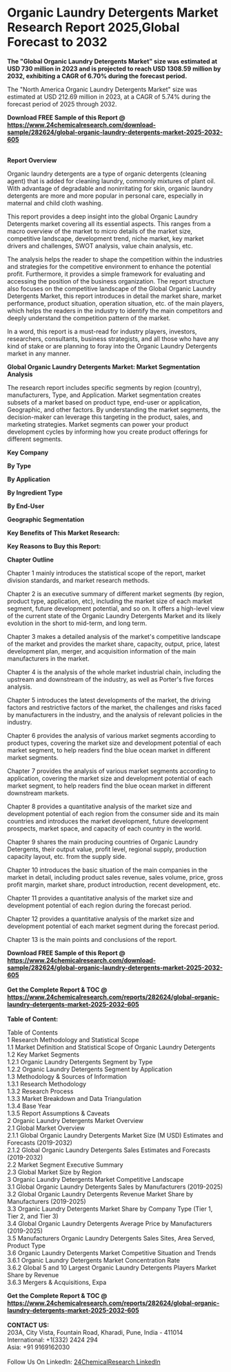 <h1>Organic Laundry Detergents Market Research Report 2025,Global Forecast to 2032</h1><p><strong>The "Global Organic Laundry Detergents Market" size was estimated at USD 730 million in 2023 and is projected to reach USD 1308.59 million by 2032, exhibiting a CAGR of 6.70% during the forecast period.</strong></p><p>
</p><p>
The "North America Organic Laundry Detergents Market" size was estimated at USD 212.69 million in 2023, at a CAGR of 5.74% during the forecast period of 2025 through 2032.</p><div><b>Download FREE Sample of this Report @ 
            <a href="https://www.24chemicalresearch.com/download-sample/282624/global-organic-laundry-detergents-market-2025-2032-605">
            https://www.24chemicalresearch.com/download-sample/282624/global-organic-laundry-detergents-market-2025-2032-605</a></b></div><br><p>
</p><p><strong>Report Overview</strong></p><p>
</p><p>
Organic laundry detergents are a type of organic detergents (cleaning agent) that is added for cleaning laundry, commonly mixtures of plant oil. With advantage of degradable and nonirritating for skin, organic laundry detergents are more and more popular in personal care, especially in maternal and child cloth washing.</p><p>
</p><p>
This report provides a deep insight into the global Organic Laundry Detergents market covering all its essential aspects. This ranges from a macro overview of the market to micro details of the market size, competitive landscape, development trend, niche market, key market drivers and challenges, SWOT analysis, value chain analysis, etc.</p><p>
</p><p>
The analysis helps the reader to shape the competition within the industries and strategies for the competitive environment to enhance the potential profit. Furthermore, it provides a simple framework for evaluating and accessing the position of the business organization. The report structure also focuses on the competitive landscape of the Global Organic Laundry Detergents Market, this report introduces in detail the market share, market performance, product situation, operation situation, etc. of the main players, which helps the readers in the industry to identify the main competitors and deeply understand the competition pattern of the market.</p><p>
</p><p>In a word, this report is a must-read for industry players, investors, researchers, consultants, business strategists, and all those who have any kind of stake or are planning to foray into the Organic Laundry Detergents market in any manner.</p><p>
</p><p><strong>Global Organic Laundry Detergents Market: Market Segmentation Analysis</strong></p><p>
The research report includes specific segments by region (country), manufacturers, Type, and Application. Market segmentation creates subsets of a market based on product type, end-user or application, Geographic, and other factors. By understanding the market segments, the decision-maker can leverage this targeting in the product, sales, and marketing strategies. Market segments can power your product development cycles by informing how you create product offerings for different segments.</p><p>
</p><p><strong>Key Company</strong></p><p>
</p><p>
</p><p><strong>By Type</strong></p><p>
</p><p>
</p><p><strong>By Application</strong></p><p>
</p><p>

</p><p><strong>By Ingredient Type</strong></p><p>
</p><p>
</p><p><strong>By End-User</strong></p><p>
</p><p>
</p><p><strong>Geographic Segmentation</strong></p><p>
</p><p>
</p><p><strong>Key Benefits of This Market Research:</strong></p><p>
</p><p>
</p><p><strong>Key Reasons to Buy this Report:</strong></p><p>
</p><p>
</p><p><strong>Chapter Outline</strong></p><p>
Chapter 1 mainly introduces the statistical scope of the report, market division standards, and market research methods.</p><p>
Chapter 2 is an executive summary of different market segments (by region, product type, application, etc), including the market size of each market segment, future development potential, and so on. It offers a high-level view of the current state of the Organic Laundry Detergents Market and its likely evolution in the short to mid-term, and long term.</p><p>
Chapter 3 makes a detailed analysis of the market's competitive landscape of the market and provides the market share, capacity, output, price, latest development plan, merger, and acquisition information of the main manufacturers in the market.</p><p>
Chapter 4 is the analysis of the whole market industrial chain, including the upstream and downstream of the industry, as well as Porter's five forces analysis.</p><p>
Chapter 5 introduces the latest developments of the market, the driving factors and restrictive factors of the market, the challenges and risks faced by manufacturers in the industry, and the analysis of relevant policies in the industry.</p><p>
Chapter 6 provides the analysis of various market segments according to product types, covering the market size and development potential of each market segment, to help readers find the blue ocean market in different market segments.</p><p>
Chapter 7 provides the analysis of various market segments according to application, covering the market size and development potential of each market segment, to help readers find the blue ocean market in different downstream markets.</p><p>
Chapter 8 provides a quantitative analysis of the market size and development potential of each region from the consumer side and its main countries and introduces the market development, future development prospects, market space, and capacity of each country in the world.</p><p>
Chapter 9 shares the main producing countries of Organic Laundry Detergents, their output value, profit level, regional supply, production capacity layout, etc. from the supply side.</p><p>
Chapter 10 introduces the basic situation of the main companies in the market in detail, including product sales revenue, sales volume, price, gross profit margin, market share, product introduction, recent development, etc.</p><p>
Chapter 11 provides a quantitative analysis of the market size and development potential of each region during the forecast period.</p><p>
Chapter 12 provides a quantitative analysis of the market size and development potential of each market segment during the forecast period.</p><p>
Chapter 13 is the main points and conclusions of the report.</p><div><b>Download FREE Sample of this Report @ 
            <a href="https://www.24chemicalresearch.com/download-sample/282624/global-organic-laundry-detergents-market-2025-2032-605">
            https://www.24chemicalresearch.com/download-sample/282624/global-organic-laundry-detergents-market-2025-2032-605</a></b></div><br><div><b>Get the Complete Report & TOC @ 
            <a href="https://www.24chemicalresearch.com/reports/282624/global-organic-laundry-detergents-market-2025-2032-605">
            https://www.24chemicalresearch.com/reports/282624/global-organic-laundry-detergents-market-2025-2032-605</a></b></div><br>
            <b>Table of Content:</b><p>Table of Contents<br />
1 Research Methodology and Statistical Scope<br />
1.1 Market Definition and Statistical Scope of Organic Laundry Detergents<br />
1.2 Key Market Segments<br />
1.2.1 Organic Laundry Detergents Segment by Type<br />
1.2.2 Organic Laundry Detergents Segment by Application<br />
1.3 Methodology & Sources of Information<br />
1.3.1 Research Methodology<br />
1.3.2 Research Process<br />
1.3.3 Market Breakdown and Data Triangulation<br />
1.3.4 Base Year<br />
1.3.5 Report Assumptions & Caveats<br />
2 Organic Laundry Detergents Market Overview<br />
2.1 Global Market Overview<br />
2.1.1 Global Organic Laundry Detergents Market Size (M USD) Estimates and Forecasts (2019-2032)<br />
2.1.2 Global Organic Laundry Detergents Sales Estimates and Forecasts (2019-2032)<br />
2.2 Market Segment Executive Summary<br />
2.3 Global Market Size by Region<br />
3 Organic Laundry Detergents Market Competitive Landscape<br />
3.1 Global Organic Laundry Detergents Sales by Manufacturers (2019-2025)<br />
3.2 Global Organic Laundry Detergents Revenue Market Share by Manufacturers (2019-2025)<br />
3.3 Organic Laundry Detergents Market Share by Company Type (Tier 1, Tier 2, and Tier 3)<br />
3.4 Global Organic Laundry Detergents Average Price by Manufacturers (2019-2025)<br />
3.5 Manufacturers Organic Laundry Detergents Sales Sites, Area Served, Product Type<br />
3.6 Organic Laundry Detergents Market Competitive Situation and Trends<br />
3.6.1 Organic Laundry Detergents Market Concentration Rate<br />
3.6.2 Global 5 and 10 Largest Organic Laundry Detergents Players Market Share by Revenue<br />
3.6.3 Mergers & Acquisitions, Expa</p><div><b>Get the Complete Report & TOC @ 
            <a href="https://www.24chemicalresearch.com/reports/282624/global-organic-laundry-detergents-market-2025-2032-605">
            https://www.24chemicalresearch.com/reports/282624/global-organic-laundry-detergents-market-2025-2032-605</a></b></div><br><b>CONTACT US:</b><br>
            203A, City Vista, Fountain Road, Kharadi, Pune, India - 411014<br>
            International: +1(332) 2424 294<br>
            Asia: +91 9169162030 <br><br>
            Follow Us On LinkedIn: <a href="https://www.linkedin.com/company/24chemicalresearch/">24ChemicalResearch LinkedIn</a>